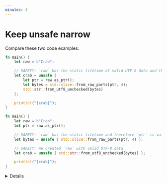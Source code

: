 ```yaml
---
minutes: 3
---
```


# Keep unsafe narrow

Compare these two code examples:

```rust
fn main() {
    let raw = b"Crab";

    // SAFETY: `raw` has the static lifetime of valid UTF-8 data and therefore `ptr` is valid
    let crab = unsafe {
        let ptr = raw.as_ptr();
        let bytes = std::slice::from_raw_parts(ptr, 4);
        std::str::from_utf8_unchecked(bytes)
    };

    println!("{crab}");
}
```

```rust
fn main() {
    let raw = b"Crab";
    let ptr = raw.as_ptr();

    // SAFETY: `raw` has the static lifetime and therefore `ptr` is valid
    let bytes = unsafe { std::slice::from_raw_parts(ptr, 4) };

    // SAFETY: We created `raw` with valid UTF-8 data
    let crab = unsafe { std::str::from_utf8_unchecked(bytes) };

    println!("{crab}");
}
```

<details>

Unsafe blocks should have a narrow lens.

<!-- TODO(timclicks): fix clunky wording below -->

If an unsafe block has multiple safety conditions that can be assessed
independently, then it's likely that each of those conditions should be in its
own block.

</details>
